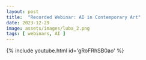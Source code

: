 ```yaml
---
layout: post
title:  "Recorded Webinar: AI in Contemporary Art"
date: 2023-12-29
image: assets/images/luba_2.png
tags: [ webinars, AI ]
---
```


<div class="col-12 col-md-9 col-lg-9 mb-9 gx-1">

{% include youtube.html id='gRoFRhSB0ao' %}
</div>
<br/>
<br/>

<br>
<br>
